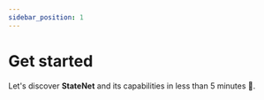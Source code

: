```yaml
---
sidebar_position: 1
---
```


# Get started

Let's discover **StateNet** and its capabilities in less than 5 minutes 🚀.
